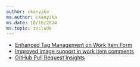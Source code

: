 ```yaml
---
author: ckanyika
ms.author: ckanyika
ms.date: 10/16/2024
ms.topic: include
---
```


- [Enhanced Tag Management on Work Item Form](#enhanced-tag-management-on-work-item-form)
- [Improved image support in work item comments](#improved-image-support-in-work-item-comments)
- [GitHub Pull Request Insights](#github-pull-request-insights)
